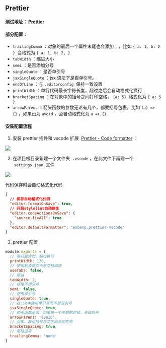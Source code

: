 ## Prettier

#### 测试地址： [Prettier](https://prettier.io/playground/)

#### 部分配置：

- `trailingComma` ：对象的最后一个属性末尾也会添加 `,` ，比如 `{ a: 1, b: 2 }`  会格式为 `{ a: 1, b: 2, }`
- `tabWidth` ：缩进大小
- `semi` ：是否添加分号
- `singleQuote` ：是否单引号
- `jsxSingleQuote` ：jsx 语法下是否单引号。
- `endOfLine` ：与 `.editorconfig`  保持一致设置
- `printWidth` ：单行代码最长字符长度，超过之后会自动格式化换行
- `bracketSpacing` ：在对象中的括号之间打印空格， `{a: 5}`  格式化为 `{ a: 5 }`
- `arrowParens` ：箭头函数的参数无论有几个，都要括号包裹。比如 `(a) => {}` ，如果设为 `avoid` ，会自动格式化为 `a => {}`

#### 安装配置流程

1. 安装 prettier 插件和 vscode 扩展  [Prettier - Code formatter](https://link.juejin.cn/?target=https%3A%2F%2Fmarketplace.visualstudio.com%2Fitems%3FitemName%3Desbenp.prettier-vscode 'https://marketplace.visualstudio.com/items?itemName=esbenp.prettier-vscode') ：

![](https://p3-juejin.byteimg.com/tos-cn-i-k3u1fbpfcp/6410957ae01f44daa37bc9b3024932dd~tplv-k3u1fbpfcp-zoom-in-crop-mark:4536:0:0:0.awebp)

2. 在项目根目录新建一个文件夹  `.vscode` ，在此文件下再建一个  `settings.json`  文件

![](https://p3-juejin.byteimg.com/tos-cn-i-k3u1fbpfcp/f35d7fef8e3c41d1b784597dc34dcbcc~tplv-k3u1fbpfcp-zoom-in-crop-mark:4536:0:0:0.awebp)

代码保存时会自动格式化代码

```json
{
  // 保存自动格式化代码
  "editor.formatOnSave": true,
  // 开启stylelint自动修复
  "editor.codeActionsOnSave": {
    "source.fixAll": true
  },
  "editor.defaultFormatter": "esbenp.prettier-vscode"
}
```

3. prettier 配置

```js
module.exports = {
  // 每行最大列，超过换行
  printWidth: 120,
  // 使用制表符而不是空格缩进
  useTabs: false,
  // 缩进
  tabWidth: 2,
  // 结尾不用分号
  semi: false,
  // 使用单引号
  singleQuote: true,
  // 在JSX中使用单引号而不是双引号
  jsxSingleQuote: true,
  // 箭头函数里面，如果是一个参数的时候，去掉括号
  arrowParens: 'avoid',
  // 对象、数组括号与文字间添加空格
  bracketSpacing: true,
  // 尾随逗号
  trailingComma: 'none'
}
```
